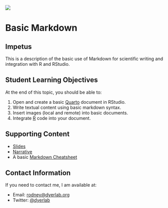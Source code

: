 
![](https://live.staticflickr.com/65535/52296244254_3443324e58_o_d.png)


# Basic Markdown



## Impetus

This is a description of the basic use of Markdown for scientific writing and integration with R and RStudio.

## Student Learning Objectives

At the end of this topic, you should be able to:

1. Open and create a basic [Quarto](https://quarto.org) document in RStudio.
1. Write textual content using basic markdown syntax.
1. Insert images (local and remote) into basic documents.
1. Integrate [R](https://cran.r-project.org) code into your document.

## Supporting Content
- [Slides](https://dyerlabteaching.github.io/Markdown/slides.html)
- [Narrative](https://dyerlabteaching.github.io/Markdown/narrative.html)
- A basic [Markdown Cheatsheet](https://www.markdownguide.org/cheat-sheet/) 

## Contact Information
If you need to contact me, I am available at:  
- Email: [rodney@dyerlab.org](mailto:rodney@dyerlab.org)  
- Twitter: [@dyerlab](https://twitter.com/dyerlab)  


